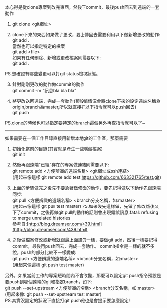 本心得是從clone專案到改完東西，然後下commit，最後push回去到遠端的一套動作

1.
	git clone <git網址>

2. clone下來的東西如果做了更改，要上傳回去需要利用以下做新增更改的動作:  
	git add .  
當然也可以指定特定的檔案  
	git add \<file\>  
如果有任何刪除、新增或更改檔案則需要以下:  
	git add .  

PS.想確認有哪些變更可以打git status檢視狀態。


3. 針對剛剛更改的動作做commit的動作  
	git commit -m "訊息bla bla bla"

4. 將更改送回遠端，完成一套動作(預設值情況會將clone下來的設定遠端名稱為origin,branch為master,所以就直接打以下指令就可以push回去)  
	git push

PS.clone的時候也可以指定要特定的branch這個另外再查指令就可以了~


---

如果需要在一個工作目錄直接用新增本地git的工作區，那麼需要

1. 初始化當前的目錄(其實就是產生一些隱藏檔案)  
	git init

2. 然後再跟遠端"已經"存在的專案做連結則需要以下:  
	git remote add \<方便辨識的遠端名稱\> \<git網址或ssh連結\>  
	(用起來像這樣 git remote add test https://github.com/663321765/test.git)

3. 上面的步驟做完之後先不要急著做修改的動作，要先記得做以下動作先跟遠端同步:  
		git pull \<方便辨識的遠端名稱\> \<branch分支名稱，如:master\>  
		(用起來像這樣 git pull test master)
PS.如果沒先這樣做，先做了修改然後又下了commit，之後再做git pull的動作的話則會出現錯誤訊息:fatal: refusing to merge unrelated histories  
參考自:[http://blog.dreamser.com/439.html](http://blog.dreamser.com/439.html)

4. 之後做檔案修改或新增就跟最上面講的一樣，要做git add，然後一樣要記得commit，最後再push回去，完成一套動作。
commit指令是一樣的就不多說，push的部分比較不一樣變成:  
	git push <方便辨識的遠端名稱> <branch分支名稱，如:master>  
	(用起來像這樣 git push test master)

另外，如果當前工作的專案短時間內不會改變，那麼可以設定git push指令預設是要push到哪個遠端的git和指定branch，如下:  
	git push --set-upstream <方便辨識的名稱> <branch分支名稱，如:master>  
(用起來像: git push --set-upstream test master)  
PS.其實沒設定的狀況下直接打git push他也是會提示要怎麼設定!

